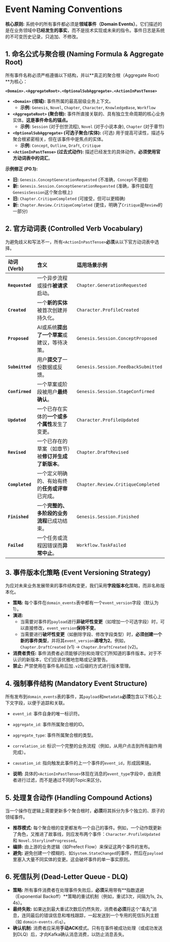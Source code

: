 # Event Naming Conventions

**核心原则:** 系统中的所有事件都必须是**领域事件（Domain Events）**。它们描述的是在业务领域中**已经发生的事实**，而不是技术实现或未来的指令。事件日志是系统的不可变历史记录，只追加、不修改。

## 1. 命名公式与聚合根 (Naming Formula & Aggregate Root)

所有事件名称必须严格遵循以下结构，并以**真正的聚合根（Aggregate Root）**为核心：

**`<Domain>.<AggregateRoot>.<OptionalSubAggregate>.<ActionInPastTense>`**

- **`<Domain>` (领域):** 事件所属的最高层级业务上下文。
  - **示例:** `Genesis`, `Novel`, `Chapter`, `Character`, `KnowledgeBase`, `Workflow`
- **`<AggregateRoot>` (聚合根):** 事件所直接关联的、具有独立生命周期的核心业务实体。**这是事件命名的锚点。**
  - **示例:** `Session` (对于创世流程), `Novel` (对于小说本身), `Chapter` (对于章节)
- **`<OptionalSubAggregate>` (可选子聚合/实体):** (可选) 用于提高可读性，描述与聚合根紧密相关，但在该事件中是焦点的实体。
  - **示例:** `Concept`, `Outline`, `Draft`, `Critique`
- **`<ActionInPastTense>` (过去式动作):** 描述已经发生的具体动作。**必须使用官方动词表中的词汇**。

**示例修正 (P0.1):**

- **旧:** `Genesis.ConceptGenerationRequested` (不准确，`Concept`不是根)
- **新:** `Genesis.Session.ConceptGenerationRequested` (准确，事件挂载在`GenesisSession`这个聚合根上)
- **旧:** `Chapter.CritiqueCompleted` (可接受，但可以更精确)
- **新:** `Chapter.Review.CritiqueCompleted` (更佳，明确了`Critique`是`Review`的一部分)

## 2. 官方动词表 (Controlled Verb Vocabulary)

为避免歧义和写法不一，所有`<ActionInPastTense>`**必须**从以下官方动词表中选择。

| 动词 (Verb)     | 含义                                                 | 适用场景示例                        |
| :-------------- | :--------------------------------------------------- | :---------------------------------- |
| **`Requested`** | 一个异步流程或操作**被请求**启动。                   | `Chapter.GenerationRequested`       |
| **`Created`**   | 一个**新的实体**被首次创建并持久化。                 | `Character.ProfileCreated`          |
| **`Proposed`**  | AI或系统**提出了一个草案**或建议，等待决策。         | `Genesis.Session.ConceptProposed`   |
| **`Submitted`** | 用户**提交了**一份数据或反馈。                       | `Genesis.Session.FeedbackSubmitted` |
| **`Confirmed`** | 一个草案或阶段被用户**最终确认**。                   | `Genesis.Session.StageConfirmed`    |
| **`Updated`**   | 一个已存在实体的**一个或多个属性**发生了变更。       | `Character.ProfileUpdated`          |
| **`Revised`**   | 一个已存在的草案（如章节）被**修订并生成了新版本**。 | `Chapter.DraftRevised`              |
| **`Completed`** | 一个定义明确的、有始有终的**任务或评审**已完成。     | `Chapter.Review.CritiqueCompleted`  |
| **`Finished`**  | 一个**完整的、多阶段的业务流程**已成功结束。         | `Genesis.Session.Finished`          |
| **`Failed`**    | 一个任务或流程因错误而**异常中止**。                 | `Workflow.TaskFailed`               |

## 3. 事件版本化策略 (Event Versioning Strategy)

为应对未来业务发展带来的事件结构变更，我们采用**字段版本化**策略，而非名称版本化。

- **策略:** 每个事件在`domain_events`表中都有一个`event_version`字段（默认为1）。
- **演进:**
  - 当需要对事件的`payload`进行**非破坏性变更**（如增加一个可选字段）时，可以直接修改，`event_version`**保持不变**。
  - 当需要进行**破坏性变更**（如删除字段、修改字段类型）时，**必须创建一个新的事件类型**，并将其`event_version`**递增为2**。例如，`Chapter.DraftCreated` (v1) -> `Chapter.DraftCreated` (v2)。
- **消费者责任:** 事件消费者必须能够识别和处理它们所知道的事件版本。对于不认识的新版本，它们应该优雅地忽略或记录警告。
- **禁止:** 严禁使用在事件名称后加`.v2`后缀的方式进行版本管理。

## 4. 强制事件结构 (Mandatory Event Structure)

所有发布到`domain_events`表的事件，其`payload`和`metadata`**必须**包含以下核心上下文字段，以便于追踪和关联。

- `event_id`: 事件自身的唯一标识符。
- `aggregate_id`: 事件所属聚合根的ID。
- `aggregate_type`: 事件所属聚合根的类型。
- `correlation_id`: 标识一个完整的业务流程（例如，从用户点击到所有副作用完成）。
- `causation_id`: 指向触发此事件的上一个事件的`event_id`，形成因果链。

- **说明:** 具体的`<ActionInPastTense>`体现在消息的`event_type`字段中，由消费者进行过滤，而不是通过不同的Topic来区分。

## 5. 处理复合动作 (Handling Compound Actions)

当一个操作在逻辑上需要更新多个聚合根时，**必须**将其拆分为多个独立的、原子的领域事件。

- **推荐模式:** 每个聚合根的变更都发布一个自己的事件。例如，一个动作既更新了角色，又推进了故事线，则应发布两个事件：`Character.ProfileUpdated` 和 `Novel.StorylineProgressed`。
- **编排:** 由上游的业务逻辑（如Prefect Flow）来保证这两个事件的发布。
- **避免:** 避免创建一个模糊的、如`System.StateChanged`的事件，然后在`payload`里塞入大量不同实体的变更。这会破坏事件的单一事实原则。

## 6. 死信队列 (Dead-Letter Queue - DLQ)

- **策略:** 所有事件消费者在处理事件失败后，**必须**采用带有**指数退避（Exponential Backoff）**策略的重试机制（例如，重试3次，间隔为1s, 2s, 4s）。
- **最终失败:** 如果达到最大重试次数后仍然失败，消费者**必须**将这个“毒丸”消息，连同最后的错误信息和堆栈跟踪，一起发送到一个专用的死信队列主题（如 `domain-events.dlq`）。
- **确认机制:** 消费者应采用**手动ACK**模式。只有在事件被成功处理（或成功发送到DLQ）后，才向Kafka确认消息消费，以防止消息丢失。
